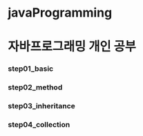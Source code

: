 # javaProgramming
# 자바프로그래밍 개인 공부


### step01_basic


### step02_method


### step03_inheritance


### step04_collection
